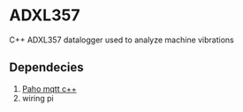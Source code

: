 # ADXL357

C++ ADXL357 datalogger used to analyze machine vibrations

## Dependecies

1. [Paho mqtt c++](https://github.com/eclipse/paho.mqtt.cpp)
2. wiring pi
